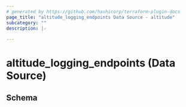 ```yaml
---
# generated by https://github.com/hashicorp/terraform-plugin-docs
page_title: "altitude_logging_endpoints Data Source - altitude"
subcategory: ""
description: |-
  
---
```


# altitude_logging_endpoints (Data Source)





<!-- schema generated by tfplugindocs -->
## Schema
